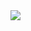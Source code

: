 <div class='tableauPlaceholder' id='viz1567342479684' style='position: relative'><noscript><a href='#'><img alt=' ' src='https:&#47;&#47;public.tableau.com&#47;static&#47;images&#47;PG&#47;PGFQFSHXB&#47;1_rss.png' style='border: none' /></a></noscript><object class='tableauViz'  style='display:none;'><param name='host_url' value='https%3A%2F%2Fpublic.tableau.com%2F' /> <param name='embed_code_version' value='3' /> <param name='path' value='shared&#47;PGFQFSHXB' /> <param name='toolbar' value='yes' /><param name='static_image' value='https:&#47;&#47;public.tableau.com&#47;static&#47;images&#47;PG&#47;PGFQFSHXB&#47;1.png' /> <param name='animate_transition' value='yes' /><param name='display_static_image' value='yes' /><param name='display_spinner' value='yes' /><param name='display_overlay' value='yes' /><param name='display_count' value='yes' /><param name='filter' value='publish=yes' /></object></div>                <script type='text/javascript'>                    var divElement = document.getElementById('viz1567342479684');                    var vizElement = divElement.getElementsByTagName('object')[0];                    if ( divElement.offsetWidth > 800 ) { vizElement.style.width='1800px';vizElement.style.height='1022px';} else if ( divElement.offsetWidth > 500 ) { vizElement.style.width='1800px';vizElement.style.height='1022px';} else { vizElement.style.width='100%';vizElement.style.height='670px';}                     var scriptElement = document.createElement('script');                    scriptElement.src = 'https://public.tableau.com/javascripts/api/viz_v1.js';                    vizElement.parentNode.insertBefore(scriptElement, vizElement);                </script>
